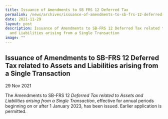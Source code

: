 ```yaml
---
title: Issuance of Amendments to SB FRS 12 Deferred Tax
permalink: /news/archives/issuance-of-amendments-to-sb-frs-12-deferred-tax/
date: 2021-11-29
layout: post
description: Issuance of Amendments to SB-FRS 12 Deferred Tax related to Assets
  and Liabilities arising from a Single Transaction
image: ""
---
```

Issuance of Amendments to SB-FRS 12 Deferred Tax related to Assets and Liabilities arising from a Single Transaction
--------------------------------------------------------------------------------------------------------------------

29 Nov 2021

The Amendments to SB-FRS 12 _Deferred Tax related to Assets and Liabilities arising from a Single Transaction_, effective for annual periods beginning on or after 1 January 2023, has been issued. Earlier application is permitted.